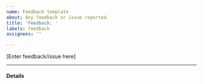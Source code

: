```yaml
---
name: Feedback template
about: Any feedback or issue reported
title: 'Feedback: '
labels: feedback
assignees: ''

---
```


[Enter feedback/issue here]

---

#### Details
